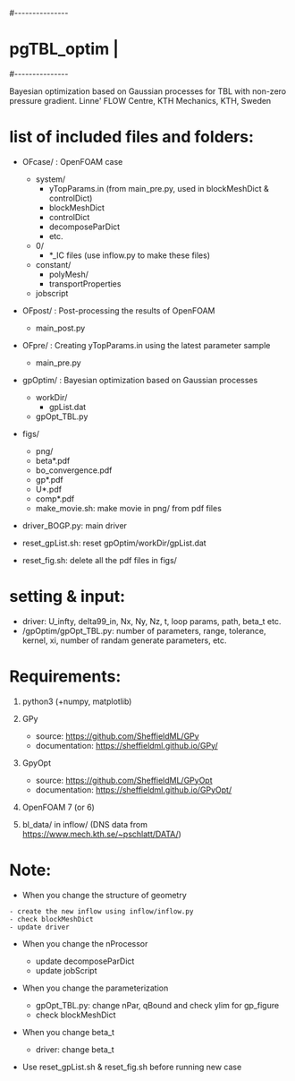 #---------------
# pgTBL_optim  |
#---------------

Bayesian optimization based on Gaussian processes for TBL with non-zero pressure gradient. 
Linne' FLOW Centre, KTH Mechanics, KTH, Sweden

# list of included files and folders:

 - OFcase/   : OpenFOAM case
   - system/
     - yTopParams.in (from main_pre.py, used in blockMeshDict & controlDict)
     - blockMeshDict
     - controlDict
     - decomposeParDict
     - etc.
   - 0/
     - *_IC files (use inflow.py to make these files)
   - constant/
     - polyMesh/
     - transportProperties
   - jobscript

 - OFpost/   : Post-processing the results of OpenFOAM
   - main_post.py

 - OFpre/    : Creating yTopParams.in using the latest parameter sample
   - main_pre.py
   
 - gpOptim/  : Bayesian optimization based on Gaussian processes
   - workDir/
     - gpList.dat
   - gpOpt_TBL.py

 - figs/
   - png/
   - beta*.pdf
   - bo_convergence.pdf
   - gp*.pdf
   - U*.pdf
   - comp*.pdf
   - make_movie.sh: make movie in png/ from pdf files

 - driver_BOGP.py: main driver
 - reset_gpList.sh: reset gpOptim/workDir/gpList.dat
 - reset_fig.sh: delete all the pdf files in figs/

# setting & input:
 - driver: U_infty, delta99_in, Nx, Ny, Nz, t, loop params, path, beta_t etc.
 - /gpOptim/gpOpt_TBL.py: number of parameters, range, tolerance, kernel, xi, number of randam generate parameters, etc.

# Requirements:
1. python3 (+numpy, matplotlib)

2. GPy
   - source: https://github.com/SheffieldML/GPy
   - documentation: https://sheffieldml.github.io/GPy/

3. GpyOpt
   - source: https://github.com/SheffieldML/GPyOpt
   - documentation: https://sheffieldml.github.io/GPyOpt/

4. OpenFOAM 7 (or 6)

5. bl_data/ in inflow/ (DNS data from https://www.mech.kth.se/~pschlatt/DATA/)

# Note:
  - When you change the structure of geometry
<!-- 
    - create the new inflow from precursor using bl_inflow.py (precursor results required)
-->
    - create the new inflow using inflow/inflow.py
    - check blockMeshDict
    - update driver
    
  - When you change the nProcessor
    - update decomposeParDict
    - update jobScript

  - When you change the parameterization
    - gpOpt_TBL.py: change nPar, qBound and check ylim for gp_figure
    - check blockMeshDict

  - When you change beta_t
    - driver: change beta_t

  - Use reset_gpList.sh & reset_fig.sh before running new case
